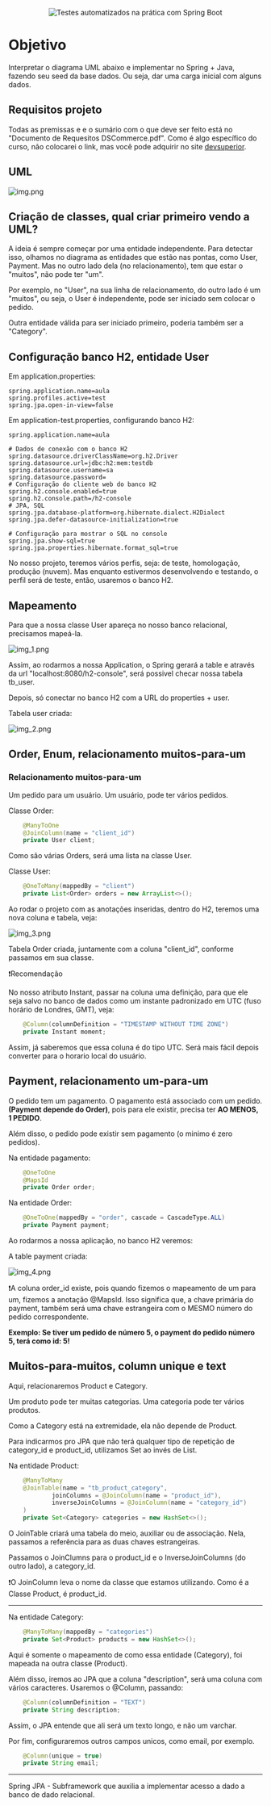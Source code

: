 
<p align="center">
  <img src="https://img.shields.io/static/v1?label=SpringProfessional - Dev Superior&message=Modelo de Dominio e ORM&color=8257E5&labelColor=000000" alt="Testes automatizados na prática com Spring Boot" />
</p>

# Objetivo

Interpretar o diagrama UML abaixo e implementar no Spring + Java, fazendo seu seed da base dados. Ou seja, dar uma carga
inicial com alguns dados.

## Requisitos projeto

Todas as premissas e e o sumário com o que deve ser feito está no "Documento de Requesitos DSCommerce.pdf". 
Como é algo específico do curso, não colocarei o link, mas você pode adquirir no site [devsuperior]().

## UML

![img.png](img.png)

## Criação de classes, qual criar primeiro vendo a UML?

A ideia é sempre começar por uma entidade independente. Para detectar isso, olhamos no diagrama as entidades que estão
nas pontas, como User, Payment. Mas no outro lado dela (no relacionamento), tem que estar o "muitos", não pode ter "um".

Por exemplo, no "User", na sua linha de relacionamento, do outro lado é um "muitos", ou seja, o User é independente,
pode ser iniciado sem colocar o pedido.

Outra entidade válida para ser iniciado primeiro, poderia também ser a "Category".

## Configuração banco H2, entidade User

Em application.properties:
```properties
spring.application.name=aula
spring.profiles.active=test
spring.jpa.open-in-view=false
```

Em application-test.properties, configurando banco H2:
```properties
spring.application.name=aula

# Dados de conexão com o banco H2
spring.datasource.driverClassName=org.h2.Driver
spring.datasource.url=jdbc:h2:mem:testdb
spring.datasource.username=sa
spring.datasource.password=
# Configuração do cliente web do banco H2
spring.h2.console.enabled=true
spring.h2.console.path=/h2-console
# JPA, SQL
spring.jpa.database-platform=org.hibernate.dialect.H2Dialect
spring.jpa.defer-datasource-initialization=true

# Configuração para mostrar o SQL no console
spring.jpa.show-sql=true
spring.jpa.properties.hibernate.format_sql=true
```

No nosso projeto, teremos vários perfis, seja: de teste, homologação, produção (nuvem). Mas enquanto estivermos
desenvolvendo e testando, o perfil será de teste, então, usaremos o banco H2.

## Mapeamento

Para que a nossa classe User apareça no nosso banco relacional, precisamos mapeá-la.

![img_1.png](img_1.png)

Assim, ao rodarmos a nossa Application, o Spring gerará a table e através da url "localhost:8080/h2-console", será
possivel checar nossa tabela tb_user.

Depois, só conectar no banco H2 com a URL do properties + user.

Tabela user criada:

![img_2.png](img_2.png)

## Order, Enum, relacionamento muitos-para-um

### Relacionamento muitos-para-um

Um pedido para um usuário. Um usuário, pode ter vários pedidos.

Classe Order:
```java
    @ManyToOne
    @JoinColumn(name = "client_id")
    private User client;
```

Como são várias Orders, será uma lista na classe User.

Classe User:
```java
    @OneToMany(mappedBy = "client")
    private List<Order> orders = new ArrayList<>();
```

Ao rodar o projeto com as anotações inseridas, dentro do H2, teremos uma nova coluna e tabela, veja:

![img_3.png](img_3.png)

Tabela Order criada, juntamente com a coluna "client_id", conforme passamos em sua classe.

❗Recomendação

No nosso atributo Instant, passar na coluna uma definição, para que ele seja salvo no banco de dados como um instante
padronizado em UTC (fuso horário de Londres, GMT), veja:
```java
    @Column(columnDefinition = "TIMESTAMP WITHOUT TIME ZONE")
    private Instant moment;
```

Assim, já saberemos que essa coluna é do tipo UTC. Será mais fácil depois converter para o horario local do usuário.

## Payment, relacionamento um-para-um

O pedido tem um pagamento. O pagamento está associado com um pedido. **(Payment depende do Order)**, pois para ele 
existir, precisa ter **AO MENOS, 1 PEDIDO**.

Além disso, o pedido pode existir sem pagamento (o minimo é zero pedidos).

Na entidade pagamento:
```java
    @OneToOne
    @MapsId
    private Order order;
```

Na entidade Order:
```java
    @OneToOne(mappedBy = "order", cascade = CascadeType.ALL)
    private Payment payment;
```

Ao rodarmos a nossa aplicação, no banco H2 veremos:

A table payment criada:

![img_4.png](img_4.png)

❗A coluna order_id existe, pois quando fizemos o mapeamento de um para um, fizemos a anotação @MapsId. Isso significa
que, a chave primária do payment, também será uma chave estrangeira com o MESMO número do pedido correspondente.

**Exemplo: Se tiver um pedido de número 5, o payment do pedido número 5, terá como id: 5!**

## Muitos-para-muitos, column unique e text

Aqui, relacionaremos Product e Category. 

Um produto pode ter muitas categorias. Uma categoria pode ter vários produtos.

Como a Category está na extremidade, ela não depende de Product.

Para indicarmos pro JPA que não terá qualquer tipo de repetição de category_id e product_id, utilizamos Set ao invés de
List.

Na entidade Product:
```java
    @ManyToMany
    @JoinTable(name = "tb_product_category",
            joinColumns = @JoinColumn(name = "product_id"),
            inverseJoinColumns = @JoinColumn(name = "category_id")
    )
    private Set<Category> categories = new HashSet<>();
```

O JoinTable criará uma tabela do meio, auxiliar ou de associação. Nela, passamos a referência para as duas chaves 
estrangeiras. 

Passamos o JoinClumns para o product_id e o InverseJoinColumns (do outro lado), a category_id.

❗O JoinColumn leva o nome da classe que estamos utilizando. Como é a Classe Product, é product_id.
<hr>

Na entidade Category:
```java
    @ManyToMany(mappedBy = "categories")
    private Set<Product> products = new HashSet<>();
```

Aqui é somente o mapeamento de como essa entidade (Category), foi mapeada na outra classe (Product).

Além disso, iremos ao JPA que a coluna "description", será uma coluna com vários caracteres. Usaremos o @Column, 
passando:
```java
    @Column(columnDefinition = "TEXT")
    private String description;
```

Assim, o JPA entende que ali será um texto longo, e não um varchar.

Por fim, configuraremos outros campos unicos, como email, por exemplo.
```java
    @Column(unique = true)
    private String email;
```


<hr>
Spring JPA - Subframework que auxilia a implementar acesso a dado a banco de dado relacional.